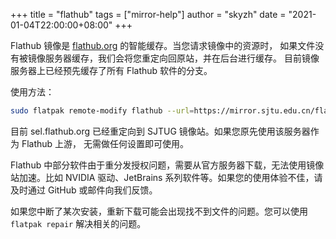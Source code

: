 +++
title = "flathub"
tags = ["mirror-help"]
author = "skyzh"
date = "2021-01-04T22:00:00+08:00"
+++

Flathub 镜像是 [flathub.org](https://flathub.org) 的智能缓存。当您请求镜像中的资源时，
如果文件没有被镜像服务器缓存，我们会将您重定向回原站，并在后台进行缓存。
目前镜像服务器上已经预先缓存了所有 Flathub 软件的分支。

使用方法：

```bash
sudo flatpak remote-modify flathub --url=https://mirror.sjtu.edu.cn/flathub
```

目前 sel.flathub.org 已经重定向到 SJTUG 镜像站。如果您原先使用该服务器作为 Flathub 上游，
无需做任何设置即可使用。

Flathub 中部分软件由于重分发授权问题，需要从官方服务器下载，无法使用镜像站加速。比如
NVIDIA 驱动、JetBrains 系列软件等。如果您的使用体验不佳，请及时通过 GitHub 或邮件向我们反馈。

如果您中断了某次安装，重新下载可能会出现找不到文件的问题。您可以使用 `flatpak repair` 解决相关的问题。
